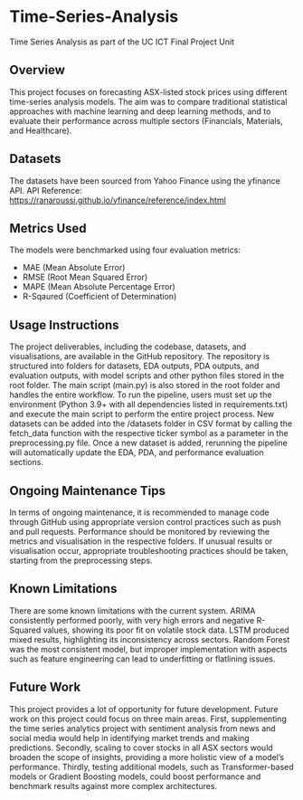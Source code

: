 # Time-Series-Analysis
Time Series Analysis as part of the UC ICT Final Project Unit

## Overview
This project focuses on forecasting ASX-listed stock prices using different time-series analysis models. The aim was to compare traditional statistical approaches with machine learning and deep learning methods, and to evaluate their performance across multiple sectors (Financials, Materials, and Healthcare).  

## Datasets
The datasets have been sourced from Yahoo Finance using the yfinance API. API Reference: https://ranaroussi.github.io/yfinance/reference/index.html

## Metrics Used
The models were benchmarked using four evaluation metrics:  
- MAE (Mean Absolute Error)  
- RMSE (Root Mean Squared Error)  
- MAPE (Mean Absolute Percentage Error)  
- R-Sqaured (Coefficient of Determination)  

## Usage Instructions
The project deliverables, including the codebase, datasets, and visualisations, are available in the GitHub repository. The repository is structured into folders for datasets, EDA outputs, PDA outputs, and evaluation outputs, with model scripts and other python files stored in the root folder. The main script (main.py) is also stored in the root folder and handles the entire workflow. To run the pipeline, users must set up the environment (Python 3.9+ with all dependencies listed in requirements.txt) and execute the main script to perform the entire project process. New datasets can be added into the /datasets folder in CSV format by calling the fetch_data function with the respective ticker symbol as a parameter in the preprocessing.py file. Once a new dataset is added, rerunning the pipeline will automatically update the EDA, PDA, and performance evaluation sections.

## Ongoing Maintenance Tips
In terms of ongoing maintenance, it is recommended to manage code through GitHub using appropriate version control practices such as push and pull requests. Performance should be monitored by reviewing the metrics and visualisation in the respective folders. If unusual results or visualisation occur, appropriate troubleshooting practices should be taken, starting from the preprocessing steps. 

## Known Limitations
There are some known limitations with the current system. ARIMA consistently performed poorly, with very high errors and negative R-Squared values, showing its poor fit on volatile stock data. LSTM produced mixed results, highlighting its inconsistency across sectors. Random Forest was the most consistent model, but improper implementation with aspects such as feature engineering can lead to underfitting or flatlining issues.

## Future Work
This project provides a lot of opportunity for future development. Future work on this project could focus on three main areas. First, supplementing the time series analytics project with sentiment analysis from news and social media would help in identifying market trends and making predictions. Secondly, scaling to cover stocks in all ASX sectors would broaden the scope of insights, providing a more holistic view of a model’s performance. Thirdly, testing additional models, such as Transformer-based models or Gradient Boosting models, could boost performance and benchmark results against more complex architectures.

